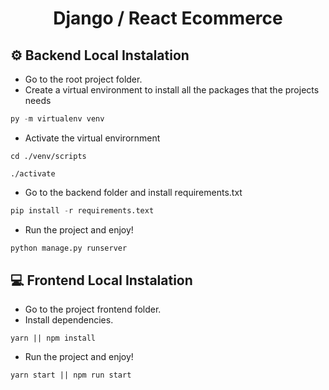 <h1 align="center">Django / React Ecommerce</h1>

## ⚙️ Backend Local Instalation 
- Go to the root project folder.
- Create a virtual environment to install all the packages that the projects needs
```python
py -m virtualenv venv
```
- Activate the virtual envirornment
```
cd ./venv/scripts
```
```
./activate
```
- Go to the backend folder and install requirements.txt
```python
pip install -r requirements.text
```
- Run the project and enjoy!
```python
python manage.py runserver
```

## 💻 Frontend Local Instalation 
- Go to the project frontend folder.
- Install dependencies.
```node
yarn || npm install
```
- Run the project and enjoy!
```node
yarn start || npm run start
```
